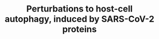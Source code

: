 ---
annotations:
- type: Pathway Ontology
  value: altered autophagy pathway
- type: Disease Ontology
  value: COVID-19
- type: Pathway Ontology
  value: infectious disease pathway
authors:
- Rex D A B
- Egonw
- Fehrhart
- Marvin M2
- Eweitz
- Finterly
- Khanspers
description: Overview of perturbations to host-cell autophagy, induced by distinct
  proteins of SARS-CoV-2, derived from the network diffusion model and overlaid with
  the changes in protein levels, ubiquitination and phosphorylation induced by SARS-CoV-2
  infection
last-edited: 2021-12-22
organisms:
- Homo sapiens
redirect_from:
- /index.php/Pathway:WP4936
- /instance/WP4936
schema-jsonld:
- '@context': https://schema.org/
  '@id': https://wikipathways.github.io/pathways/WP4936.html
  '@type': Dataset
  creator:
    '@type': Organization
    name: WikiPathways
  description: Overview of perturbations to host-cell autophagy, induced by distinct
    proteins of SARS-CoV-2, derived from the network diffusion model and overlaid
    with the changes in protein levels, ubiquitination and phosphorylation induced
    by SARS-CoV-2 infection
  keywords:
  - NBR1
  - ATG3
  - RB1CC1
  - ATG9A
  - TMEM59
  - RHEB
  - AMPK
  - GSK3
  - ULK1
  - GABARAPL2
  - ATG12
  - ATG16L
  - VPS39
  - VPS33A
  - RAB7A
  - Phagophore
  - TAX1BP1
  - VAMP8
  - EIF4B
  - VPS16
  - LAMP2
  - NSP6
  - MAP1LC3B
  - ATG4A
  - CALCOCO2
  - SQSTM1
  - ATG2B
  - VPS18
  - P70S6K
  - OPTN
  - ATG5
  - PKM
  - ATG7
  - TSC2
  - VPS41
  - VPS11
  - AKT1
  - PPP1R9A
  - AKT1S1
  - APOB
  - DEPTOR
  - LAMTOR1
  - ORF3
  - RPTOR
  - ATG13
  - MTOR
  - RPS6
  - LARP1
  - MLST8
  license: CC0
  name: Perturbations to host-cell autophagy, induced by SARS-CoV-2 proteins
seo: CreativeWork
title: Perturbations to host-cell autophagy, induced by SARS-CoV-2 proteins
wpid: WP4936
---